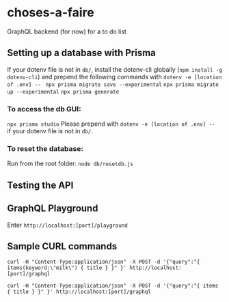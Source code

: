 # choses-a-faire
GraphQL backend (for now) for a to do list

## Setting up a database with Prisma
If your dotenv file is not in `db/`, install the dotenv-cli globally (`npm install -g dotenv-cli`) and prepend the following commands with `dotenv -e [location of .env] -- `
`npx prisma migrate save --experimental`
`npx prisma migrate up --experimental`
`npx prisma generate`

### To access the db GUI:
`npx prisma studio`
Please prepend with `dotenv -e [location of .env] -- ` if your dotenv file is not in `db/`.

### To reset the database:
Run from the root folder: `node db/resetdb.js`


## Testing the API
## GraphQL Playground
Enter `http://localhost:[port]/playground`

## Sample CURL commands
`curl -H "Content-Type:application/json" -X POST -d '{"query":"{ items(keyword:\"milk\") { title } }" }' http://localhost:[port]/graphql`

`curl -H "Content-Type:application/json" -X POST -d '{"query":"{ items { title } }" }' http://localhost:[port]/graphql`


